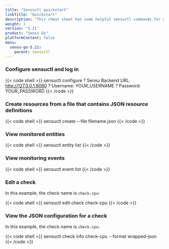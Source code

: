 ```yaml
---
title: "Sensuctl quickstart"
linkTitle: "Quickstart"
description: "This cheat sheet has some helpful sensuctl commands for quick reference. Use this quickstart for helpful sensuctl tips."
weight: 1
version: "5.21"
product: "Sensu Go"
platformContent: false 
menu:
  sensu-go-5.21:
    parent: sensuctl
---
```


### Configure sensuctl and log in

{{< code shell >}}
sensuctl configure
? Sensu Backend URL: http://127.0.0.1:8080
? Username: YOUR_USERNAME
? Password: YOUR_PASSWORD
{{< /code >}}

### Create resources from a file that contains JSON resource definitions

{{< code shell >}}
sensuctl create --file filename.json
{{< /code >}}

### View monitored entities

{{< code shell >}}
sensuctl entity list
{{< /code >}}

### View monitoring events

{{< code shell >}}
sensuctl event list
{{< /code >}}

### Edit a check

In this example, the check name is `check-cpu`:

{{< code shell >}}
sensuctl edit check check-cpu
{{< /code >}}

### View the JSON configuration for a check

In this example, the check name is `check-cpu`:

{{< code shell >}}
sensuctl check info check-cpu --format wrapped-json
{{< /code >}}
